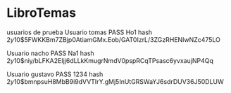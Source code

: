 # LibroTemas


usuarios de prueba
Usuario		tomas
PASS		Ho1
hash 		$2y$10$5FWKKBm7ZBjp0AtiamGMx.Eob/GAT0IzrL/3ZGzRHENIwNZc475LO


Usuario		nacho
PASS		Na1
hash		$2y$10$niy/bLFKA2EIjj6dLLkKmugrNmdV0pspRCqTPsasc6yvxaujNP4Qq

Usuario		gustavo
PASS		1234
hash		$2y$10$bmnpsuH8MbB9i9dVVTIrY.gMj5InUtGRSWaYJ6sdrDUV36J50DLUW